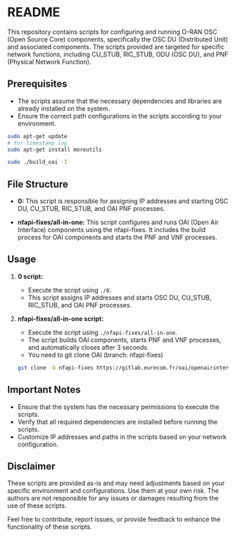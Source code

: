 # README

This repository contains scripts for configuring and running O-RAN OSC (Open Source Core) components, specifically the OSC DU (Distributed Unit) and associated components. The scripts provided are targeted for specific network functions, including CU_STUB, RIC_STUB, ODU (OSC DU), and PNF (Physical Network Function). 

## Prerequisites
- The scripts assume that the necessary dependencies and libraries are already installed on the system.
- Ensure the correct path configurations in the scripts according to your environment.

```bash
sudo apt-get update
# for timestamp log
sudo apt-get install moreutils

sudo ./build_oai -I
```

## File Structure
- **0:** This script is responsible for assigning IP addresses and starting OSC DU, CU_STUB, RIC_STUB, and OAI PNF processes.

- **nfapi-fixes/all-in-one:** This script configures and runs OAI (Open Air Interface) components using the nfapi-fixes. It includes the build process for OAI components and starts the PNF and VNF processes.

## Usage

1. **0 script:**
    - Execute the script using `./0`.
    - This script assigns IP addresses and starts OSC DU, CU_STUB, RIC_STUB, and OAI PNF processes.

2. **nfapi-fixes/all-in-one script:**
    - Execute the script using `./nfapi-fixes/all-in-one`.
    - The script builds OAI components, starts PNF and VNF processes, and automatically closes after 3 seconds.
    - You need to git clone OAI (branch: nfapi-fixes)
   ```bash
   git clone -b nfapi-fixes https://gitlab.eurecom.fr/oai/openairinterface5g.git ./NTUST-script/nfapi-fixes/openairinterface5g
   ```

## Important Notes
- Ensure that the system has the necessary permissions to execute the scripts.
- Verify that all required dependencies are installed before running the scripts.
- Customize IP addresses and paths in the scripts based on your network configuration.

## Disclaimer
These scripts are provided as-is and may need adjustments based on your specific environment and configurations. Use them at your own risk. The authors are not responsible for any issues or damages resulting from the use of these scripts.

Feel free to contribute, report issues, or provide feedback to enhance the functionality of these scripts.
